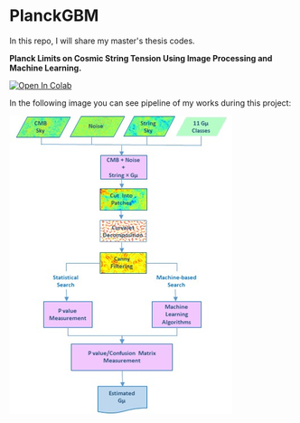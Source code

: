 # PlanckGBM
In this repo, I will share my master's thesis codes.

**Planck Limits on Cosmic String Tension Using Image Processing and Machine Learning.**

[![Open In Colab](https://colab.research.google.com/assets/colab-badge.svg)](https://colab.research.google.com/drive/1rB8LlfOUdWhAGDC_MMI4UIS_hKuA8tAI?authuser=1#scrollTo=tt8PCl_9GXIA&uniqifier=5)

In the following image you can see pipeline of my works during this project:

![alt text](https://github.com/halehhajizadeh/PlanckGBM/blob/main/LGBM_pipeline.jpg)
